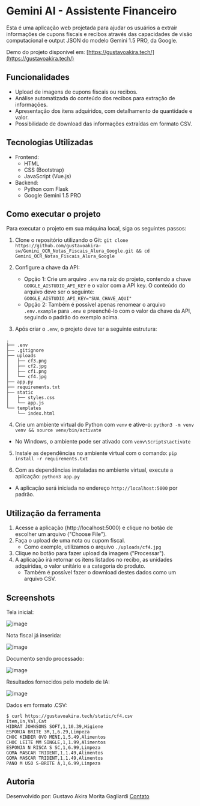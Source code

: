 

# Gemini AI - Assistente Financeiro

Esta é uma aplicação web projetada para ajudar os usuários a extrair informações de cupons fiscais e recibos através das capacidades de visão computacional e output JSON do modelo Gemini 1.5 PRO, da Google.

Demo do projeto disponível em: [https://gustavoakira.tech/](https://gustavoakira.tech/)

## Funcionalidades

- Upload de imagens de cupons fiscais ou recibos.
- Análise automatizada do conteúdo dos recibos para extração de informações.
- Apresentação dos itens adquiridos, com detalhamento de quantidade e valor.
- Possibilidade de download das informações extraídas em formato CSV.

## Tecnologias Utilizadas

- Frontend:
  - HTML
  - CSS (Bootstrap)
  - JavaScript (Vue.js)
- Backend:
  - Python com Flask
  - Google Gemini 1.5 PRO

## Como executar o projeto

Para executar o projeto em sua máquina local, siga os seguintes passos:

1. Clone o repositório utilizando o Git:
`git clone https://github.com/gustavoakira-sw/Gemini_OCR_Notas_Fiscais_Alura_Google.git && cd Gemini_OCR_Notas_Fiscais_Alura_Google`
2. Configure a chave da API:
	- Opção 1: Crie um arquivo `.env` na raíz do projeto, contendo a chave `GOOGLE_AISTUDIO_API_KEY` e o valor com a API key. O conteúdo do arquivo deve ser o seguinte:
`GOOGLE_AISTUDIO_API_KEY="SUA_CHAVE_AQUI"`
	- Opção 2: Também é possível apenas renomear o arquivo `.env.example` para `.env`  e preenchê-lo com o valor da chave da API, seguindo o padrão do exemplo acima.

3. Após criar o `.env`, o projeto deve ter a seguinte estrutura:
```
.
├── .env
├── .gitignore
├── uploads
│   ├── cf3.png
│   ├── cf2.jpg
│   ├── cf1.png
│   └── cf4.jpg
├── app.py
├── requirements.txt
├── static
│   ├── styles.css
│   └── app.js
└── templates
    └── index.html
```
4. Crie um ambiente virtual do Python com `venv` e ative-o:
`python3 -m venv venv && source venv/bin/activate`
- No Windows, o ambiente pode ser ativado com `venv\Scripts\activate`

5. Instale as dependências no ambiente virtual com o comando:
`pip install -r requirements.txt`

6. Com as dependências instaladas no ambiente virtual, execute a aplicação:
`python3 app.py`
- A aplicação será iniciada no endereço `http://localhost:5000` por padrão.

## Utilização da ferramenta
1. Acesse a aplicação (http://localhost:5000) e clique no botão de escolher um arquivo ("Choose File").
2. Faça o upload de uma nota ou cupom fiscal.
	- Como exemplo, utilizamos o arquivo `./uploads/cf4.jpg`
3. Clique no botão para fazer upload da imagem ("Processar").
4. A aplicação irá retornar os itens listados no recibo, as unidades adquiridas, o valor unitário e a categoria do produto.
	- Também é possível fazer o download destes dados como um arquivo CSV.

## Screenshots
Tela inicial:

![image](https://github.com/gustavoakira-sw/Gemini_OCR_Notas_Fiscais_Alura_Google/assets/125785377/b32c2dbb-ec07-4e01-be67-0fdd8e7e1453)

Nota fiscal já inserida:

![image](https://github.com/gustavoakira-sw/Gemini_OCR_Notas_Fiscais_Alura_Google/assets/125785377/df0d3c37-c6d9-4a2e-8a0c-de6f09a8d409)

Documento sendo processado:

![image](https://github.com/gustavoakira-sw/Gemini_OCR_Notas_Fiscais_Alura_Google/assets/125785377/77deadee-e721-4985-96d1-8a029bd0ce93)

Resultados fornecidos pelo modelo de IA:

![image](https://github.com/gustavoakira-sw/Gemini_OCR_Notas_Fiscais_Alura_Google/assets/125785377/0de4a1e1-350e-44ee-ab44-cc04121e3630)

Dados em formato .CSV:
```
$ curl https://gustavoakira.tech/static/cf4.csv
Item,Un,Val,Cat
HIDRAT JOHNSONS SOFT,1,10.39,Higiene
ESPONJA BRITE 3M,1,6.29,Limpeza
CHOC KINDER OVO MENI,1,5.49,Alimentos
CHOC LEITE MM SINGLE,1,1.99,Alimentos
ESPONJA N RISCA S SC,1,6.99,Limpeza
GOMA MASCAR TRIDENT,1,1.49,Alimentos
GOMA MASCAR TRIDENT,1,1.49,Alimentos
PANO M USO S-BRITE A,1,6.99,Limpeza
```

## Autoria
Desenvolvido por: Gustavo Akira Morita Gagliardi
[Contato](mailto:gustavoakira.ti@gmail.com)

